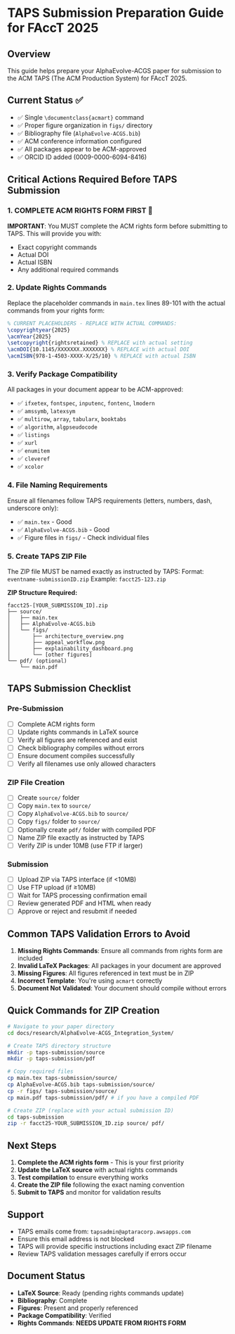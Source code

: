 # TAPS Submission Preparation Guide for FAccT 2025

## Overview
This guide helps prepare your AlphaEvolve-ACGS paper for submission to the ACM TAPS (The ACM Production System) for FAccT 2025.

## Current Status ✅
- ✅ Single `\documentclass{acmart}` command
- ✅ Proper figure organization in `figs/` directory
- ✅ Bibliography file (`AlphaEvolve-ACGS.bib`)
- ✅ ACM conference information configured
- ✅ All packages appear to be ACM-approved
- ✅ ORCID ID added (0009-0000-6094-8416)

## Critical Actions Required Before TAPS Submission

### 1. **COMPLETE ACM RIGHTS FORM FIRST** 🚨
**IMPORTANT**: You MUST complete the ACM rights form before submitting to TAPS. This will provide you with:
- Exact copyright commands
- Actual DOI
- Actual ISBN
- Any additional required commands

### 2. **Update Rights Commands**
Replace the placeholder commands in `main.tex` lines 89-101 with the actual commands from your rights form:

```latex
% CURRENT PLACEHOLDERS - REPLACE WITH ACTUAL COMMANDS:
\copyrightyear{2025}
\acmYear{2025}
\setcopyright{rightsretained} % REPLACE with actual setting
\acmDOI{10.1145/XXXXXXX.XXXXXXX} % REPLACE with actual DOI
\acmISBN{978-1-4503-XXXX-X/25/10} % REPLACE with actual ISBN
```

### 3. **Verify Package Compatibility**
All packages in your document appear to be ACM-approved:
- ✅ `ifxetex`, `fontspec`, `inputenc`, `fontenc`, `lmodern`
- ✅ `amssymb`, `latexsym`
- ✅ `multirow`, `array`, `tabularx`, `booktabs`
- ✅ `algorithm`, `algpseudocode`
- ✅ `listings`
- ✅ `xurl`
- ✅ `enumitem`
- ✅ `cleveref`
- ✅ `xcolor`

### 4. **File Naming Requirements**
Ensure all filenames follow TAPS requirements (letters, numbers, dash, underscore only):
- ✅ `main.tex` - Good
- ✅ `AlphaEvolve-ACGS.bib` - Good
- ✅ Figure files in `figs/` - Check individual files

### 5. **Create TAPS ZIP File**
The ZIP file MUST be named exactly as instructed by TAPS:
Format: `eventname-submissionID.zip`
Example: `facct25-123.zip`

**ZIP Structure Required:**
```
facct25-[YOUR_SUBMISSION_ID].zip
├── source/
│   ├── main.tex
│   ├── AlphaEvolve-ACGS.bib
│   └── figs/
│       ├── architecture_overview.png
│       ├── appeal_workflow.png
│       ├── explainability_dashboard.png
│       └── [other figures]
└── pdf/ (optional)
    └── main.pdf
```

## TAPS Submission Checklist

### Pre-Submission
- [ ] Complete ACM rights form
- [ ] Update rights commands in LaTeX source
- [ ] Verify all figures are referenced and exist
- [ ] Check bibliography compiles without errors
- [ ] Ensure document compiles successfully
- [ ] Verify all filenames use only allowed characters

### ZIP File Creation
- [ ] Create `source/` folder
- [ ] Copy `main.tex` to `source/`
- [ ] Copy `AlphaEvolve-ACGS.bib` to `source/`
- [ ] Copy `figs/` folder to `source/`
- [ ] Optionally create `pdf/` folder with compiled PDF
- [ ] Name ZIP file exactly as instructed by TAPS
- [ ] Verify ZIP is under 10MB (use FTP if larger)

### Submission
- [ ] Upload ZIP via TAPS interface (if <10MB)
- [ ] Use FTP upload (if ≥10MB)
- [ ] Wait for TAPS processing confirmation email
- [ ] Review generated PDF and HTML when ready
- [ ] Approve or reject and resubmit if needed

## Common TAPS Validation Errors to Avoid

1. **Missing Rights Commands**: Ensure all commands from rights form are included
2. **Invalid LaTeX Packages**: All packages in your document are approved
3. **Missing Figures**: All figures referenced in text must be in ZIP
4. **Incorrect Template**: You're using `acmart` correctly
5. **Document Not Validated**: Your document should compile without errors

## Quick Commands for ZIP Creation

```bash
# Navigate to your paper directory
cd docs/research/AlphaEvolve-ACGS_Integration_System/

# Create TAPS directory structure
mkdir -p taps-submission/source
mkdir -p taps-submission/pdf

# Copy required files
cp main.tex taps-submission/source/
cp AlphaEvolve-ACGS.bib taps-submission/source/
cp -r figs/ taps-submission/source/
cp main.pdf taps-submission/pdf/ # if you have a compiled PDF

# Create ZIP (replace with your actual submission ID)
cd taps-submission
zip -r facct25-YOUR_SUBMISSION_ID.zip source/ pdf/
```

## Next Steps

1. **Complete the ACM rights form** - This is your first priority
2. **Update the LaTeX source** with actual rights commands
3. **Test compilation** to ensure everything works
4. **Create the ZIP file** following the exact naming convention
5. **Submit to TAPS** and monitor for validation results

## Support

- TAPS emails come from: `tapsadmin@aptaracorp.awsapps.com`
- Ensure this email address is not blocked
- TAPS will provide specific instructions including exact ZIP filename
- Review TAPS validation messages carefully if errors occur

## Document Status
- **LaTeX Source**: Ready (pending rights commands update)
- **Bibliography**: Complete
- **Figures**: Present and properly referenced
- **Package Compatibility**: Verified
- **Rights Commands**: **NEEDS UPDATE FROM RIGHTS FORM**
